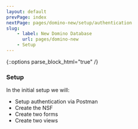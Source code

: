 ```yaml
---
layout: default
prevPage: index
nextPage: pages/domino-new/setup/authentication
slug:
    - label: New Domino Database
      url: pages/domino-new
    - Setup
---
```


{::options parse_block_html="true" /}

### Setup

In the initial setup we will:

- Setup authentication via Postman
- Create the NSF
- Create two forms
- Create two views
